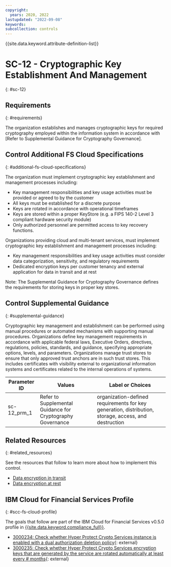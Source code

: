 ```yaml
---
copyright:
  years: 2020, 2022
lastupdated: "2022-09-08"
keywords: 
subcollection: controls
---
```


{{site.data.keyword.attribute-definition-list}}

# SC-12 - Cryptographic Key Establishment And Management
{: #sc-12}

## Requirements
{: #requirements}

The organization establishes and manages cryptographic keys for required cryptography employed within the information system in accordance with [Refer to Supplemental Guidance for Cryptography Governance].

## Control Additional FS Cloud Specifications
{: #additional-fs-cloud-specifications}

The organization must implement cryptographic key establishment and management processes including:
- Key management responsibilities and key usage activities must be provided or agreed to by the customer
- All keys must be established for a discrete purpose
- Keys are rotated in accordance with operational timeframes
- Keys are stored within a proper KeyStore (e.g. a FIPS 140-2 Level 3 compliant hardware security module)
- Only authorized personnel are permitted access to key recovery functions.

Organizations providing cloud and multi-tenant services, must implement cryptographic key establishment and management processes including:
- Key management responsibilities and key usage activities must consider data categorization, sensitivity, and regulatory requirements 
- Dedicated encryption keys per customer tenancy and external application for data in transit and at rest

Note: The Supplemental Guidance for Cryptography Governance defines the requirements for storing keys in proper key stores.

## Control Supplemental Guidance
{: #supplemental-guidance}

Cryptographic key management and establishment can be performed using manual procedures or automated mechanisms with supporting manual procedures. Organizations define key management requirements in accordance with applicable federal laws, Executive Orders, directives, regulations, policies, standards, and guidance, specifying appropriate options, levels, and parameters. Organizations manage trust stores to ensure that only approved trust anchors are in such trust stores. This includes certificates with visibility external to organizational information systems and certificates related to the internal operations of systems.

| Parameter ID | Values | Label or Choices |
|---|---|---|
| sc-12_prm_1 | Refer to Supplemental Guidance for Cryptography Governance | organization-defined requirements for key generation, distribution, storage, access, and destruction |


## Related Resources
{: #related_resources}

See the resources that follow to learn more about how to implement this control.

- [Data encryption in transit](/docs/framework-financial-services?topic=framework-financial-services-shared-encryption-in-transit)
- [Data encryption at rest](/docs/framework-financial-services?topic=framework-financial-services-shared-encryption-at-rest)

## IBM Cloud for Financial Services Profile
{: #scc-fs-cloud-profile}

The goals that follow are part of the IBM Cloud for Financial Services v0.5.0 profile in [{{site.data.keyword.compliance_full}}](/docs/security-compliance?topic=security-compliance-getting-started).

- [3000234: Check whether Hyper Protect Crypto Services instance is enabled with a dual authorization deletion policy](https://cloud.ibm.com/security-compliance/goals/3000234?page=profile&profile_id=2799&profile_type=1&profile_name=IBM%20Cloud%20for%20Financial%20Services%20v0.5.0){: external}
- [3000235: Check whether Hyper Protect Crypto Services encryption keys that are generated by the service are rotated automatically at least every # months](https://cloud.ibm.com/security-compliance/goals/3000235?page=profile&profile_id=2799&profile_type=1&profile_name=IBM%20Cloud%20for%20Financial%20Services%20v0.5.0){: external}

